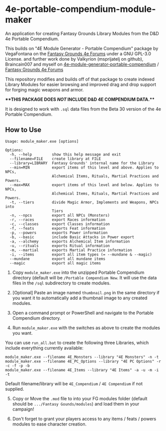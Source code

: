 # 4e-portable-compendium-module-maker
An application for creating Fantasy Grounds Library Modules from the D&amp;D 4e Portable Compendium.

This builds on
"4E Module Generator - Portable Compendium" package by VegaFontana on the [Fantasy Grounds 4e Forums](https://www.fantasygrounds.com/forums/showthread.php?60524-4E-Module-Generator-Portable-compendium-gt-Fantasy-Grounds) under a GNU GPL-3.0 License.
and further work done by Valkyrion (msprijatelj on github), Braincain007 and myself on [4e-module-generator-portable-compendium](https://github.com/msprijatelj/4e-module-generator-portable-compendium)
/ [Fantasy Grounds 4e Forums](https://www.fantasygrounds.com/forums/showthread.php?60524-4E-Module-Generator-Portable-compendium-gt-Fantasy-Grounds&p=647134&viewfull=1#post647134)

This repository modifies and builds off of that package to create indexed Library Modules for easier browsing and improved drag and drop support for forging magic weapons and armor.


**\*\*THIS PACKAGE DOES _NOT_ INCLUDE D&D 4E COMPENDIUM DATA.\*\***

It is designed to work with `.sql` data files from the Beta 30 version of the 4e Portable Compendium.

## How to Use

```
Usage: module_maker.exe [options]

Options:
  -h, --help         show this help message and exit
  --filename=FILE    create library at FILE
  --library=LIBRARY  Fantasy Grounds' internal name for the Library
  --min=MIN          export items of this level and above. Applies to NPCs,
                     Alchemical Items, Rituals, Martial Practices and Powers.
  --max=MAX          export items of this level and below. Applies to NPCs,
                     Alchemical Items, Rituals, Martial Practices and Powers.
  -t, --tiers        divide Magic Armor, Implements and Weapons, NPCs into
                     Tiers
  -n, --npcs         export all NPCs (Monsters)
  -r, --races        export Races information
  -c, --classes      export Classes information
  -f, --feats        exports Feat information
  -p, --powers       exports Power information
  -b, --basic        include Basic Attacks in Power export
  -a, --alchemy      exports Alchemical Item information
  -u, --rituals      exports Ritual information
  -m, --martial      exports Martial Practice information
  -i, --items        export all item types (= --mundane & --magic)
  --mundane          export all mundane items
  --magic            export all magic items
```

1. Copy `module_maker.exe` into the unzipped Portable Compendium directory (default will be `/Portable Compendium New`. It will use the data files in the `/sql` subdirectory to create modules.

2. \[Optional\] Paste an image named `thumbnail.png` in the same directory if you want it to automatically add a thumbnail image to any created modules.

3. Open a command prompt or PowerShell and navigate to the Portable Compendium directory.

4. Run `module_maker.exe` with the switches as above to create the modules you want.

You can use `run_all.bat` to create the following three Libraries, which include everything currently available:

```
module_maker.exe --filename 4E_Monsters --library "4E Monsters" -n -t
module_maker.exe --filename 4E_PC_Options --library "4E PC Options" -r -c -f -p -b
module_maker.exe --filename 4E_Items --library "4E Items" -a -u -m -i -t
```

Default filename/library will be `4E_Compendium` / `4E Compendium` if not supplied.

5. Copy or Move the `.mod` file to into your FG modules folder (default should be `.../Fantasy Gounds/modules`) and load them in your campaign!

6. Don't forget to grant your players access to any items / feats / powers modules to ease character creation.
